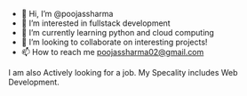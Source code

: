 - 👋 Hi, I’m @poojassharma
- 👀 I’m interested in fullstack development
- 🌱 I’m currently learning python and cloud computing
- 💞️ I’m looking to collaborate on interesting projects!
- 📫 How to reach me poojassharma02@gmail.com

I am also Actively looking for a job. My Specality includes Web Development.

<!---
poojassharma/poojassharma is a ✨ special ✨ repository because its `README.md` (this file) appears on your GitHub profile.
You can click the Preview link to take a look at your changes.
--->
